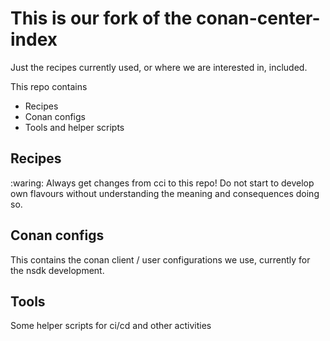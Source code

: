 # This is our fork of the conan-center-index

Just the recipes currently used, or where we are interested in, included.


This repo contains

* Recipes
* Conan configs
* Tools and helper scripts

## Recipes

:waring:
Always get changes from cci to this repo!
Do not start to develop own flavours without understanding the meaning and consequences doing so.

## Conan configs

This contains the conan client / user configurations we use, currently for the nsdk development.

## Tools

Some helper scripts for ci/cd and other activities


